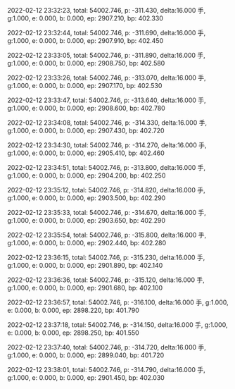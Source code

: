2022-02-12 23:32:23, total: 54002.746, p: -311.430, delta:16.000 手, g:1.000, e: 0.000, b: 0.000, ep: 2907.210, bp: 402.330

2022-02-12 23:32:44, total: 54002.746, p: -311.690, delta:16.000 手, g:1.000, e: 0.000, b: 0.000, ep: 2907.910, bp: 402.450

2022-02-12 23:33:05, total: 54002.746, p: -311.890, delta:16.000 手, g:1.000, e: 0.000, b: 0.000, ep: 2908.750, bp: 402.580

2022-02-12 23:33:26, total: 54002.746, p: -313.070, delta:16.000 手, g:1.000, e: 0.000, b: 0.000, ep: 2907.170, bp: 402.530

2022-02-12 23:33:47, total: 54002.746, p: -313.640, delta:16.000 手, g:1.000, e: 0.000, b: 0.000, ep: 2908.600, bp: 402.780

2022-02-12 23:34:08, total: 54002.746, p: -314.330, delta:16.000 手, g:1.000, e: 0.000, b: 0.000, ep: 2907.430, bp: 402.720

2022-02-12 23:34:30, total: 54002.746, p: -314.270, delta:16.000 手, g:1.000, e: 0.000, b: 0.000, ep: 2905.410, bp: 402.460

2022-02-12 23:34:51, total: 54002.746, p: -313.800, delta:16.000 手, g:1.000, e: 0.000, b: 0.000, ep: 2904.200, bp: 402.250

2022-02-12 23:35:12, total: 54002.746, p: -314.820, delta:16.000 手, g:1.000, e: 0.000, b: 0.000, ep: 2903.500, bp: 402.290

2022-02-12 23:35:33, total: 54002.746, p: -314.670, delta:16.000 手, g:1.000, e: 0.000, b: 0.000, ep: 2903.650, bp: 402.290

2022-02-12 23:35:54, total: 54002.746, p: -315.800, delta:16.000 手, g:1.000, e: 0.000, b: 0.000, ep: 2902.440, bp: 402.280

2022-02-12 23:36:15, total: 54002.746, p: -315.230, delta:16.000 手, g:1.000, e: 0.000, b: 0.000, ep: 2901.890, bp: 402.140

2022-02-12 23:36:36, total: 54002.746, p: -315.120, delta:16.000 手, g:1.000, e: 0.000, b: 0.000, ep: 2901.680, bp: 402.100

2022-02-12 23:36:57, total: 54002.746, p: -316.100, delta:16.000 手, g:1.000, e: 0.000, b: 0.000, ep: 2898.220, bp: 401.790

2022-02-12 23:37:18, total: 54002.746, p: -314.150, delta:16.000 手, g:1.000, e: 0.000, b: 0.000, ep: 2898.250, bp: 401.550

2022-02-12 23:37:40, total: 54002.746, p: -314.720, delta:16.000 手, g:1.000, e: 0.000, b: 0.000, ep: 2899.040, bp: 401.720

2022-02-12 23:38:01, total: 54002.746, p: -314.790, delta:16.000 手, g:1.000, e: 0.000, b: 0.000, ep: 2901.450, bp: 402.030
